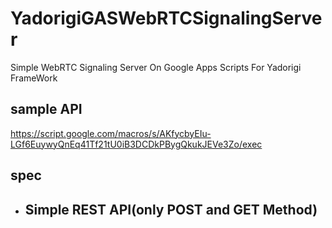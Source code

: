 # YadorigiGASWebRTCSignalingServer

Simple WebRTC Signaling Server On Google Apps Scripts For Yadorigi FrameWork

## sample API

https://script.google.com/macros/s/AKfycbyEIu-LGf6EuywyQnEq41Tf21tU0iB3DCDkPBygQkukJEVe3Zo/exec

## spec

- Simple REST API(only POST and GET Method)
  -
